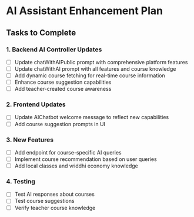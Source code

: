 # AI Assistant Enhancement Plan

## Tasks to Complete

### 1. Backend AI Controller Updates
- [ ] Update chatWithAIPublic prompt with comprehensive platform features
- [ ] Update chatWithAI prompt with all features and course knowledge
- [ ] Add dynamic course fetching for real-time course information
- [ ] Enhance course suggestion capabilities
- [ ] Add teacher-created course awareness

### 2. Frontend Updates
- [ ] Update AIChatbot welcome message to reflect new capabilities
- [ ] Add course suggestion prompts in UI

### 3. New Features
- [ ] Add endpoint for course-specific AI queries
- [ ] Implement course recommendation based on user queries
- [ ] Add local classes and vriddhi economy knowledge

### 4. Testing
- [ ] Test AI responses about courses
- [ ] Test course suggestions
- [ ] Verify teacher course knowledge
